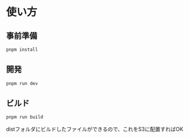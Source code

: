 # 使い方
## 事前準備
```bash
pnpm install
```

## 開発
```bash
pnpm run dev
```

## ビルド
```bash
pnpm run build
```

distフォルダにビルドしたファイルができるので、これをS3に配置すればOK